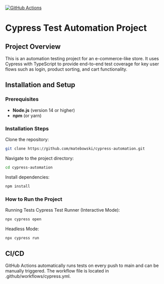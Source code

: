 [![GitHub Actions](https://github.com/matebowski/cypress-automation/actions/workflows/cypress.yml/badge.svg)](https://github.com/matebowski/cypress-automation/actions)
# Cypress Test Automation Project

## Project Overview

This is an automation testing project for an e-commerce-like store. It uses Cypress with TypeScript to provide end-to-end test coverage for key user flows such as login, product sorting, and cart functionality.

## Installation and Setup

### Prerequisites
- **Node.js** (version 14 or higher)
- **npm** (or yarn)

### Installation Steps
Clone the repository:
```bash
git clone https://github.com/matebowski/cypress-automation.git
```
Navigate to the project directory:
```bash
cd cypress-automation
```
Install dependencies:
```bash
npm install
```

### How to Run the Project
Running Tests
Cypress Test Runner (Interactive Mode):
```bash
npx cypress open
```
Headless Mode:
```bash
npx cypress run

```
## CI/CD
GitHub Actions automatically runs tests on every push to main and can be manually triggered. The workflow file is located in .github/workflows/cypress.yml.
